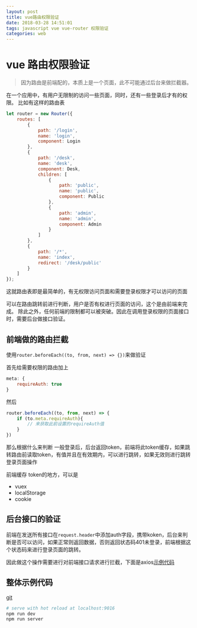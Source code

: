 ```yaml
---
layout: post
title: vue路由权限验证
date: 2018-03-28 14:51:01
tags: javascript vue vue-router 权限验证
categories: web
---
```

# vue 路由权限验证

> 因为路由是前端配的，本质上是一个页面，此不可能通过后台来做拦截器。

在一个应用中，有用户无限制的访问一些页面，同时，还有一些登录后才有的权限。
比如有这样的路由表
``` javascript
let router = new Router({
    routes: [
        {
            path: '/login',
            name: 'login',
            component: Login
        },
        {
            path: '/desk',
            name: 'desk',
            component: Desk,
            children: [
                {
                    path: 'public',
                    name: 'public',
                    component: Public
                },
                {
                    path: 'admin',
                    name: 'admin',
                    component: Admin
                }
            ]
        },
        {
            path: '/*',
            name: 'index',
            redirect: '/desk/public'
        }
    ]
});
```

这就路由表即是最简单的，有无权限访问页面和需要登录权限才可以访问的页面

可以在路由跳转前进行判断，用户是否有权进行页面的访问，这个是由前端来完成。
除此之外，任何前端的限制都可以被突破。因此在调用登录权限的页面接口时，需要后台做接口验证。

## 前端做的路由拦截
使用`router.beforeEach((to, from, next) => {})`来做验证

首先给需要权限的路由加上
```javascript
meta: {
    requireAuth: true
}
```
然后
```javascript
router.beforeEach((to, from, next) => {
    if (to.meta.requireAuth){
        // 来获取此前设置的requireAuth值
    }
})
```
那么根据什么来判断
一般登录后，后台返回token，前端将此token缓存，如果跳转路由前读取token，有值并且在有效期内，可以进行跳转，如果无效则进行跳转登录页面操作

前端缓存 token的地方，可以是
- vuex
- localStorage
- cookie

## 后台接口的验证

前端在发送所有接口在`request.header`中添加auth字段，携带koken，后台来判断是否可以访问，如果正常则返回数据，否则返回状态码401未登录，前端根据这个状态码来进行登录页面的跳转。

因此做这个操作需要进行对前端接口请求进行拦截，下面是axios[示例代码](https://github.com/changzhn/vue-router-guard/blob/master/src/axios/axios.js)

## 整体示例代码
[git](https://github.com/changzhn/vue-router-guard)

``` bash
# serve with hot reload at localhost:9016
npm run dev
npm run server
```
